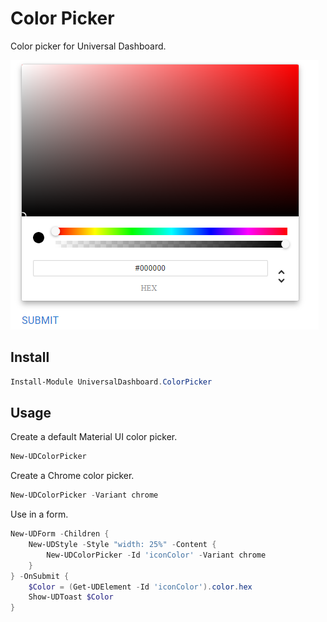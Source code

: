 # Color Picker 

Color picker for Universal Dashboard.

![](./screenshot.png)

## Install

```powershell
Install-Module UniversalDashboard.ColorPicker
```

## Usage

Create a default Material UI color picker.

```powershell
New-UDColorPicker 
```

Create a Chrome color picker.

```powershell
New-UDColorPicker -Variant chrome
```

Use in a form.

```powershell
New-UDForm -Children {
    New-UDStyle -Style "width: 25%" -Content {
        New-UDColorPicker -Id 'iconColor' -Variant chrome
    }
} -OnSubmit {
    $Color = (Get-UDElement -Id 'iconColor').color.hex
    Show-UDToast $Color
}
```